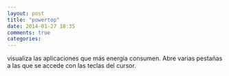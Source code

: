```yaml
---
layout: post
title: "powertop"
date: 2014-01-27 18:35
comments: true
categories: 
---
```

visualiza las aplicaciones que más energía consumen. Abre varias pestañas a las que se accede con las teclas del cursor.

